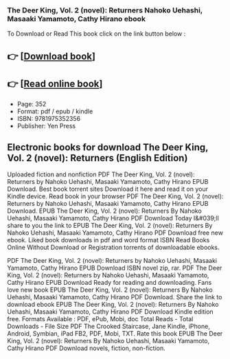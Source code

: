 ### The Deer King, Vol. 2 (novel): Returners Nahoko Uehashi, Masaaki Yamamoto, Cathy Hirano ebook

To Download or Read This book click on the link button below :

## 👉  [**[Download book](http://ebooksharez.info/download.php?group=book&from=github.com&id=703625&lnk=1063 "Download book")**]

## 👉  [**[Read online book](http://ebooksharez.info/download.php?group=book&from=github.com&id=703625&lnk=1063 "Read online book")**]


* Page: 352
* Format: pdf / epub / kindle
* ISBN: 9781975352356
* Publisher: Yen Press



## Electronic books for download The Deer King, Vol. 2 (novel): Returners (English Edition)


Uploaded fiction and nonfiction PDF The Deer King, Vol. 2 (novel): Returners by Nahoko Uehashi, Masaaki Yamamoto, Cathy Hirano EPUB Download. Best book torrent sites Download it here and read it on your Kindle device. Read book in your browser PDF The Deer King, Vol. 2 (novel): Returners by Nahoko Uehashi, Masaaki Yamamoto, Cathy Hirano EPUB Download. EPUB The Deer King, Vol. 2 (novel): Returners By Nahoko Uehashi, Masaaki Yamamoto, Cathy Hirano PDF Download Today I&amp;#039;ll share to you the link to EPUB The Deer King, Vol. 2 (novel): Returners By Nahoko Uehashi, Masaaki Yamamoto, Cathy Hirano PDF Download free new ebook. Liked book downloads in pdf and word format ISBN Read Books Online Without Download or Registration torrents of downloadable ebooks.

PDF The Deer King, Vol. 2 (novel): Returners by Nahoko Uehashi, Masaaki Yamamoto, Cathy Hirano EPUB Download ISBN novel zip, rar. PDF The Deer King, Vol. 2 (novel): Returners by Nahoko Uehashi, Masaaki Yamamoto, Cathy Hirano EPUB Download Ready for reading and downloading. Fans love new book EPUB The Deer King, Vol. 2 (novel): Returners By Nahoko Uehashi, Masaaki Yamamoto, Cathy Hirano PDF Download. Share the link to download ebook EPUB The Deer King, Vol. 2 (novel): Returners By Nahoko Uehashi, Masaaki Yamamoto, Cathy Hirano PDF Download Kindle edition free. Formats Available : PDF, ePub, Mobi, doc Total Reads - Total Downloads - File Size PDF The Crooked Staircase, Jane Kindle, iPhone, Android, Symbian, iPad FB2, PDF, Mobi, TXT. Rate this book EPUB The Deer King, Vol. 2 (novel): Returners By Nahoko Uehashi, Masaaki Yamamoto, Cathy Hirano PDF Download novels, fiction, non-fiction.





